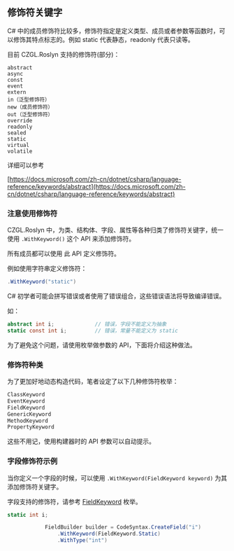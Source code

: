 ## 修饰符关键字

C# 中的成员修饰符比较多，修饰符指定是定义类型、成员或者参数等函数时，可以修饰其特点标志的。例如 static 代表静态，readonly 代表只读等。

目前 CZGL.Roslyn 支持的修饰符(部分)：

```
abstract
async
const
event
extern
in（泛型修饰符）
new（成员修饰符）
out（泛型修饰符）
override
readonly
sealed
static
virtual
volatile
```

详细可以参考

[https://docs.microsoft.com/zh-cn/dotnet/csharp/language-reference/keywords/abstract](https://docs.microsoft.com/zh-cn/dotnet/csharp/language-reference/keywords/abstract)



### 注意使用修饰符

CZGL.Roslyn 中，为类、结构体、字段、属性等各种归类了修饰符关键字，统一使用 `.WithKeyword()` 这个 API 来添加修饰符。

所有成员都可以使用 此 API 定义修饰符。

例如使用字符串定义修饰符：

```csharp
.WithKeyword("static")
```



 C# 初学者可能会拼写错误或者使用了错误组合，这些错误语法将导致编译错误。

如：

```csharp
abstract int i;		        // 错误，字段不能定义为抽象
static const int i;			// 错误，常量不能定义为 static 
```

为了避免这个问题，请使用枚举做参数的 API，下面将介绍这种做法。



### 修饰符种类

为了更加好地动态构造代码，笔者设定了以下几种修饰符枚举：

```csharp
ClassKeyword
EventKeyword
FieldKeyword
GenericKeyword
MethodKeyword
PropertyKeyword
```

这些不用记，使用构建器时的 API 参数可以自动提示。



### 字段修饰符示例

当你定义一个字段的时候，可以使用 `.WithKeyword(FieldKeyword keyword)` 为其添加修饰符关键字。

字段支持的修饰符，请参考 [FieldKeyword](https://czgl-roslyn.github.io/czgl-roslyn/api/CZGL.CodeAnalysis.Shared.FieldKeyword.html) 枚举。

```csharp
static int i;
```

```csharp
            FieldBuilder builder = CodeSyntax.CreateField("i")
                .WithKeyword(FieldKeyword.Static)
                .WithType("int")
```

